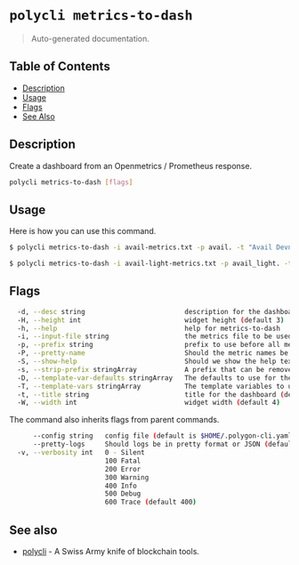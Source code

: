 # `polycli metrics-to-dash`

> Auto-generated documentation.

## Table of Contents

- [Description](#description)
- [Usage](#usage)
- [Flags](#flags)
- [See Also](#see-also)

## Description

Create a dashboard from an Openmetrics / Prometheus response.

```bash
polycli metrics-to-dash [flags]
```

## Usage

Here is how you can use this command.

```bash
$ polycli metrics-to-dash -i avail-metrics.txt -p avail. -t "Avail Devnet Dashboard" -T basedn -D devnet01.avail.polygon.private -T host -D validator-001 -s substrate_ -s sub_ -P true -S true

$ polycli metrics-to-dash -i avail-light-metrics.txt -p avail_light. -t "Avail Light Devnet Dashboard" -T basedn -D devnet01.avail.polygon.private -T host -D validator-001 -s substrate_ -s sub_ -P true -S true
```

## Flags

```bash
  -d, --desc string                         description for the dashboard (default "Polycli Dashboard")
  -H, --height int                          widget height (default 3)
  -h, --help                                help for metrics-to-dash
  -i, --input-file string                   the metrics file to be used
  -p, --prefix string                       prefix to use before all metrics
  -P, --pretty-name                         Should the metric names be prettified (default true)
  -S, --show-help                           Should we show the help text for each metric
  -s, --strip-prefix stringArray            A prefix that can be removed from the metrics
  -D, --template-var-defaults stringArray   The defaults to use for the template variables
  -T, --template-vars stringArray           The template variables to use for the dashboard
  -t, --title string                        title for the dashboard (default "Polycli Dashboard")
  -W, --width int                           widget width (default 4)
```

The command also inherits flags from parent commands.

```bash
      --config string   config file (default is $HOME/.polygon-cli.yaml)
      --pretty-logs     Should logs be in pretty format or JSON (default true)
  -v, --verbosity int   0 - Silent
                        100 Fatal
                        200 Error
                        300 Warning
                        400 Info
                        500 Debug
                        600 Trace (default 400)
```

## See also

- [polycli](polycli.md) - A Swiss Army knife of blockchain tools.
